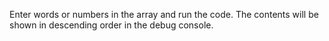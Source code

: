 Enter words or numbers in the array and run the code. The contents will be shown in descending order in the debug console.